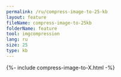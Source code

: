 ```yaml
---
permalink: /ru/compress-image-to-25-kb
layout: feature
fileName: compress-image-to-25kb
folderName: feature
tool: imgcompression
lang: ru
size: 25
type: kb
---
```


{%- include compress-image-to-X.html -%}
